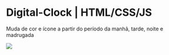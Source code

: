 # Digital-Clock | HTML/CSS/JS

<p>Muda de cor e ícone a partir do período da manhã, tarde, noite e madrugada</p>
<img src="https://user-images.githubusercontent.com/74850021/193432574-6b15252a-e520-4656-82b5-9a8df01db6b6.png">
